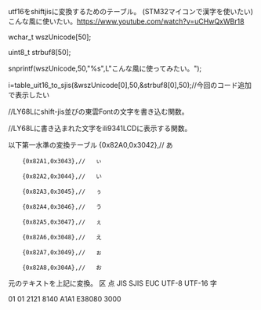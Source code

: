 utf16をshiftjisに変換するためのテーブル。
(STM32マイコンで漢字を使いたい)
こんな風に使いたい。https://www.youtube.com/watch?v=uCHwQxWBr18

wchar_t wszUnicode[50];

uint8_t strbuf8[50];

snprintf(wszUnicode,50,"%s",L"こんな風に使ってみたい。");


i=table_uit16_to_sjis(&wszUnicode[0],50,&strbuf8[0],50);//今回のコード追加で表示したい

//LY68Lにshift-jis並びの東雲Fontの文字を書き込む関数。

//LY68Lに書き込まれた文字をili9341LCDに表示する関数。

以下第一水準の変換テーブル
		{0x82A0,0x3042},//   あ
    
		{0x82A1,0x3043},//   ぃ
    
		{0x82A2,0x3044},//   い
    
		{0x82A3,0x3045},//   ぅ
    
		{0x82A4,0x3046},//   う
    
		{0x82A5,0x3047},//   ぇ
    
		{0x82A6,0x3048},//   え
    
		{0x82A7,0x3049},//   ぉ
    
		{0x82A8,0x304A},//   お
    
元のテキストを上記に変換。
区 点 JIS  SJIS EUC  UTF-8  UTF-16 字
  
01 01 2121 8140 A1A1 E38080 3000

  
